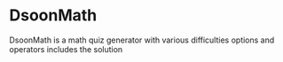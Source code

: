 # DsoonMath
DsoonMath is a math quiz generator with various difficulties options and operators includes the solution  
